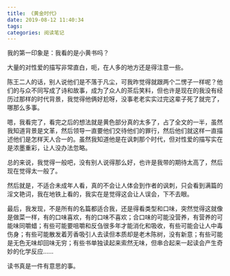 ```yaml
---
title: 《黄金时代》
date: 2019-08-12 11:40:34
tags:
categories: 阅读笔记
---
```


我的第一印象是：我看的是小黄书吗？

大量的对性爱的描写非常直白，呃，在人多的地方还是得注意一些。

陈王二人的话，别人说他们是不落于凡尘，可我昨觉得就跟两个二愣子一样呢？他们的与众不同写成了诗和故事，成为了众人的茶后笑料，但也许是现在的我没有经历过那样的时代背景，我觉得他俩好尬呀，没事老老实实过完这辈子死了就完了，哪那么多事。

嗯，我看完了，看完之后的想法就是黄色部分真的太多了，占了全文的一半，虽然我知道背景是文革，然后领导一直要他们交待他们的罪行，然后他们就这样一直描述他们是怎样天人合一的。虽然我知道他是在讽刺那个时代，但对性爱的描写实在是浓墨重彩，让人没办法忽略。

总的来说，我觉得一般吧，没有别人说得那么好，也许是我带的期待太高了，然后现在觉得太一般了。

然后就是，不适合未成年人看，真的不会让人体会到作者的讽刺，只会看到满篇的淫文艳词，我在地铁上看的，我实在是觉得这会让人误会，下不去眼。

最后，我发现，不是所有的名篇都适合我，还是得看类型和口味，突然觉得这就像是做菜一样，有的口味喜欢，有的口味不喜欢；合口味的可能没营养，有营养的可能味同嚼蜡；有些可能要咀嚼和反刍很多年才能消化和吸收，有些可能会让人中毒伤身；有些可能散发着芳香吸引人去读但本质却是老木陈树，没有新意；有些可能是无色无味却回味无穷；有些书单独读起来索然无味，但串合起来一起读会产生奇妙的化学反应……

读书真是一件有意思的事。